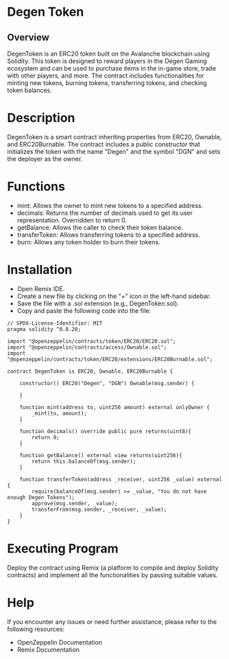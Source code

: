 # Degen Token
## Overview
DegenToken is an ERC20 token built on the Avalanche blockchain using Solidity. This token is designed to reward players in the Degen Gaming ecosystem and can be used to purchase items in the in-game store, trade with other players, and more. The contract includes functionalities for minting new tokens, burning tokens, transferring tokens, and checking token balances.

# Description
DegenToken is a smart contract inheriting properties from ERC20, Ownable, and ERC20Burnable. The contract includes a public constructor that initializes the token with the name "Degen" and the symbol "DGN" and sets the deployer as the owner.

# Functions

* mint: Allows the owner to mint new tokens to a specified address.
* decimals: Returns the number of decimals used to get its user representation. Overridden to return 0.
* getBalance: Allows the caller to check their token balance.
* transferToken: Allows transferring tokens to a specified address.
* burn: Allows any token holder to burn their tokens.

# Installation
* Open Remix IDE.
* Create a new file by clicking on the "+" icon in the left-hand sidebar.
* Save the file with a .sol extension (e.g., DegenToken.sol).
* Copy and paste the following code into the file:

```
// SPDX-License-Identifier: MIT
pragma solidity ^0.8.20;

import "@openzeppelin/contracts/token/ERC20/ERC20.sol";
import "@openzeppelin/contracts/access/Ownable.sol";
import "@openzeppelin/contracts/token/ERC20/extensions/ERC20Burnable.sol";

contract DegenToken is ERC20, Ownable, ERC20Burnable {

    constructor() ERC20("Degen", "DGN") Ownable(msg.sender) {
        
    }

    function mint(address to, uint256 amount) external onlyOwner {
        _mint(to, amount);
    }

    function decimals() override public pure returns(uint8){
        return 0;
    }

    function getBalance() external view returns(uint256){
        return this.balanceOf(msg.sender);
    }

    function transferToken(address _receiver, uint256 _value) external {
        require(balanceOf(msg.sender) >= _value, "You do not have enough Degen Tokens");
        approve(msg.sender, _value);
        transferFrom(msg.sender, _receiver, _value);
    }
}
```
# Executing Program
Deploy the contract using Remix (a platform to compile and deploy Solidity contracts) and implement all the functionalities by passing suitable values.

# Help
If you encounter any issues or need further assistance, please refer to the following resources:

* OpenZeppelin Documentation
* Remix Documentation
